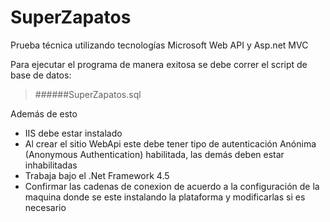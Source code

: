 # SuperZapatos

Prueba técnica utilizando tecnologías Microsoft Web API y Asp.net MVC

Para ejecutar el programa de manera exitosa se debe correr el script de base de datos:

> ######SuperZapatos.sql

Además de esto

- IIS debe estar instalado
- Al crear el sitio WebApi este debe tener tipo de autenticación Anónima (Anonymous Authentication) habilitada, las demás deben estar inhabilitadas
- Trabaja bajo el .Net Framework 4.5
- Confirmar las cadenas de conexion de acuerdo a la configuración de la maquina donde se este instalando la plataforma y modificarlas si es necesario
